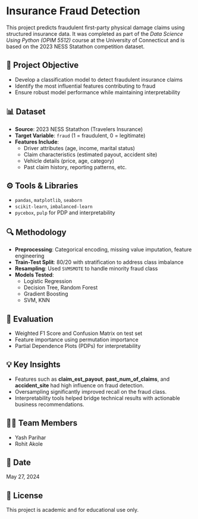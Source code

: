 # Insurance Fraud Detection

This project predicts fraudulent first-party physical damage claims using structured insurance data. It was completed as part of the *Data Science Using Python (OPIM 5512)* course at the University of Connecticut and is based on the 2023 NESS Statathon competition dataset.

## 🧠 Project Objective

- Develop a classification model to detect fraudulent insurance claims
- Identify the most influential features contributing to fraud
- Ensure robust model performance while maintaining interpretability

## 📊 Dataset

- **Source**: 2023 NESS Statathon (Travelers Insurance)
- **Target Variable**: `fraud` (1 = fraudulent, 0 = legitimate)
- **Features Include**:
  - Driver attributes (age, income, marital status)
  - Claim characteristics (estimated payout, accident site)
  - Vehicle details (price, age, category)
  - Past claim history, reporting patterns, etc.

## ⚙️ Tools & Libraries

- `pandas`, `matplotlib`, `seaborn`
- `scikit-learn`, `imbalanced-learn`
- `pycebox`, `pulp` for PDP and interpretability

## 🔍 Methodology

- **Preprocessing**: Categorical encoding, missing value imputation, feature engineering
- **Train-Test Split**: 80/20 with stratification to address class imbalance
- **Resampling**: Used `SVMSMOTE` to handle minority fraud class
- **Models Tested**:
  - Logistic Regression
  - Decision Tree, Random Forest
  - Gradient Boosting
  - SVM, KNN

## 🧪 Evaluation

- Weighted F1 Score and Confusion Matrix on test set
- Feature importance using permutation importance
- Partial Dependence Plots (PDPs) for interpretability

## 💡 Key Insights

- Features such as **claim_est_payout**, **past_num_of_claims**, and **accident_site** had high influence on fraud detection.
- Oversampling significantly improved recall on the fraud class.
- Interpretability tools helped bridge technical results with actionable business recommendations.

## 👨‍💻 Team Members

- Yash Parihar  
- Rohit Akole

## 📅 Date

May 27, 2024

## 📜 License

This project is academic and for educational use only.
